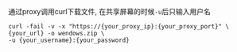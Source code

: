 通过proxy调用curl下载文件, 在共享屏幕的时候```-u```后只输入用户名

```shell
curl -fail -v -x "https://{your_proxy_ip}:{your_proxy_port}" \
{your_url} -o wendows.zip \
-u {your_username}:{your_password}
```
